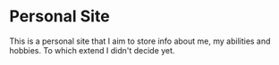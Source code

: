 # Personal Site

This is a personal site that I aim to store info about me, my abilities and hobbies. To which extend I didn't decide yet.
